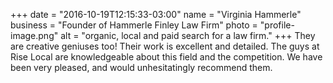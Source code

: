 +++
date = "2016-10-19T12:15:33-03:00"
name = "Virginia Hammerle"
business = "Founder of Hammerle Finley Law Firm"
photo = "profile-image.png"
alt = "organic, local and paid search for a law firm."
+++
They are creative geniuses too! Their work is excellent and detailed. The guys at Rise Local are knowledgeable about this field and the competition. We have been very pleased, and would unhesitatingly recommend them.
<!--more-->

